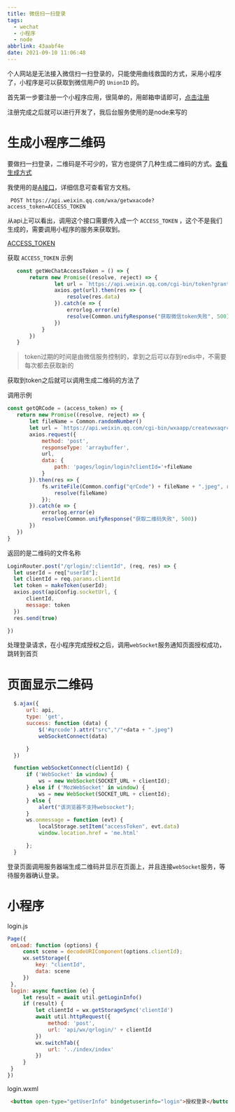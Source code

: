 ```yaml
---
title: 微信扫一扫登录
tags:
  - wechat
  - 小程序
  - node
abbrlink: 43aabf4e
date: 2021-09-10 11:06:48
---
```

个人网站是无法接入微信扫一扫登录的，只能使用曲线救国的方式，采用小程序了，小程序是可以获取到微信用户的 `UnionID` 的。

首先第一步要注册一个小程序应用，很简单的，用邮箱申请即可，[点击注册](https://mp.weixin.qq.com/wxopen/waregister?action=step1)

注册完成之后就可以进行开发了，我后台服务使用的是node来写的

 

# 生成小程序二维码

 要做扫一扫登录，二维码是不可少的，官方也提供了几种生成二维码的方式。[查看生成方式](https://developers.weixin.qq.com/miniprogram/dev/framework/open-ability/qr-code.html)

 我使用的是[A接口](https://developers.weixin.qq.com/miniprogram/dev/api-backend/open-api/qr-code/wxacode.get.html)，详细信息可查看官方文档。

 

``` 
 POST https://api.weixin.qq.com/wxa/getwxacode?access_token=ACCESS_TOKEN
 ```

  从api上可以看出，调用这个接口需要传入成一个 `ACCESS_TOKEN` ，这个不是我们生成的，需要调用小程序的服务来获取到。

   [ACCESS_TOKEN](https://developers.weixin.qq.com/miniprogram/dev/api-backend/open-api/access-token/auth.getAccessToken.html)

   获取 `ACCESS_TOKEN` 示例

   

``` JavaScript
   const getWeChatAccessToken = () => {
       return new Promise((resolve, reject) => {
               let url = `https://api.weixin.qq.com/cgi-bin/token?grant_type=client_credential&appid=${appId}&secret=${secretKey}`
               axios.get(url).then(res => {
                   resolve(res.data)
               }).catch(e => {
                   errorlog.error(e)
                   resolve(Common.unifyResponse("获取微信token失败", 500))
               })
           }
       })
   }
```
>token过期的时间是由微信服务控制的，拿到之后可以存到redis中，不需要每次都去获取新的

 获取到token之后就可以调用生成二维码的方法了

 调用示例
 ```javascript
 const getQRCode = (access_token) => {
    return new Promise((resolve, reject) => {
        let fileName = Common.randomNumber()
        let url = `https://api.weixin.qq.com/cgi-bin/wxaapp/createwxaqrcode?access_token=${access_token}`
        axios.request({
            method: 'post',
            responseType: 'arraybuffer',
            url,
            data: {
                path: 'pages/login/login?clientId='+fileName
            }
        }).then(res => {
            fs.writeFile(Common.config("qrCode") + fileName + ".jpeg", res.data, "binary", function (err) {
                resolve(fileName)
            });
        }).catch(e => {
            errorlog.error(e)
            resolve(Common.unifyResponse("获取二维码失败", 500))
        })
    })
}
 ```
  返回的是二维码的文件名称


  ```javascript
  LoginRouter.post("/qrlogin/:clientId", (req, res) => {
    let userId = req["userId"];
    let clientId = req.params.clientId
    let token = makeToken(userId);
    axios.post(apiConfig.socketUrl, {
        clientId,
        message: token
    })
    res.send(true)

})
  ```
  处理登录请求，在小程序完成授权之后，调用`webSocket`服务通知页面授权成功，跳转到首页
  # 页面显示二维码
  ```javascript
    $.ajax({
        url: api,
        type: 'get',
        success: function (data) {
            $('#qrcode').attr("src","/"+data + ".jpeg")
            webSocketConnect(data)

        }
    })

    function webSocketConnect(clientId) {
        if ('WebSocket' in window) {
            ws = new WebSocket(SOCKET_URL + clientId);
        } else if ('MozWebSocket' in window) {
            ws = new WebSocket(SOCKET_URL + clientId);
        } else {
            alert("该浏览器不支持websocket");
        }
        ws.onmessage = function (evt) {
            localStorage.setItem("accessToken", evt.data)
            window.location.href = 'me.html'

        };
    }

  ```

   登录页面调用服务器端生成二维码并显示在页面上，并且连接`webSocket`服务，等待服务器确认登录。
   # 小程序

 login.js
   ```javascript
   Page({
    onLoad: function (options) {
        const scene = decodeURIComponent(options.clientId);
        wx.setStorage({
            key: "clientId",
            data: scene
        })
    },
    login: async function (e) {
        let result = await util.getLoginInfo()
        if (result) {
            let clientId = wx.getStorageSync('clientId')
            await util.httpRequest({
                method: 'post',
                url: 'api/wx/qrlogin/' + clientId
            })
            wx.switchTab({
                url: '../index/index'
            })
        }
    }
})
```
login.wxml
```html
 <button open-type="getUserInfo" bindgetuserinfo="login">授权登录</button>
```
